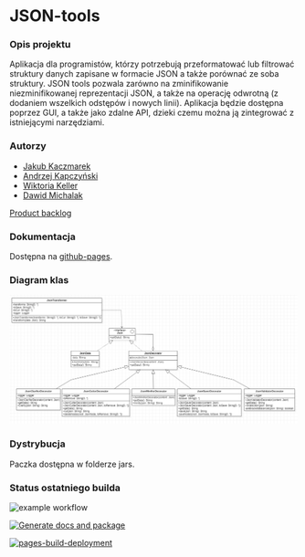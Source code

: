 # JSON-tools

### Opis projektu
Aplikacja dla programistów, którzy potrzebują przeformatować lub filtrować struktury danych zapisane w formacie JSON a także porównać ze soba struktury. JSON tools pozwala zarówno na zminifikowanie niezminifikowanej reprezentacji JSON, a także na operację odwrotną (z dodaniem wszelkich odstępów i nowych linii). Aplikacja będzie dostępna poprzez GUI, a także jako zdalne API, dzieki czemu można ją zintegrować z istniejącymi narzędziami.


### Autorzy
* [Jakub Kaczmarek](https://github.com/kaczmaro)
* [Andrzej Kapczyński](https://github.com/Endrju00)
* [Wiktoria Keller](https://github.com/wiktoriakeller)
* [Dawid Michalak](https://github.com/DawidMichalak)

[Product backlog](https://docs.google.com/spreadsheets/d/1UsPDrixpU5Be9p3DeAJek5pTx28pQP3_nAU41of8OD4/edit?usp=sharing)


### Dokumentacja
Dostępna na [github-pages](https://endrju00.github.io/JSON-tools/).

### Diagram klas
![diagram](./umlclass.png)

### Dystrybucja
Paczka dostępna w folderze jars.

### Status ostatniego builda
![example workflow](https://github.com/Endrju00/JSON-tools/actions/workflows/ci.yml/badge.svg)

[![Generate docs and package](https://github.com/Endrju00/JSON-tools/actions/workflows/docs.yml/badge.svg)](https://github.com/Endrju00/JSON-tools/actions/workflows/docs.yml)

[![pages-build-deployment](https://github.com/Endrju00/JSON-tools/actions/workflows/pages/pages-build-deployment/badge.svg)](https://github.com/Endrju00/JSON-tools/actions/workflows/pages/pages-build-deployment)
